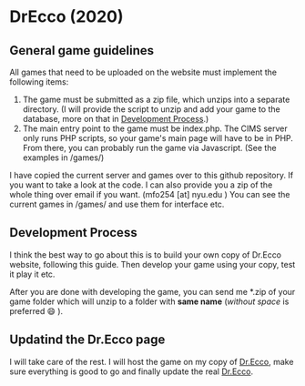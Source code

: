 # DrEcco (2020)
## General game guidelines
All games that need to be uploaded on the website must implement the following
items:

1. The game must be submitted as a zip file, which unzips into a separate directory. (I will provide the script to unzip and add your game to the database, more on that in [Development Process](https://github.com/mustafafu/DrEcco/blob/main/README.md#development-process).)
2. The main entry point to the game must be index.php. The CIMS server only runs PHP scripts, so your game's main page will have to be in PHP. From there, you can probably run the game via Javascript. (See the examples in /games/)

I have copied the current server and games over to this github repository. If you want to take a look at the code. I can also provide you a zip of the whole thing over email if you want. (mfo254 [at] nyu.edu )
You can see the current games in /games/ and use them for interface etc.

## Development Process
I think the best way to go about this is to build your own copy of Dr.Ecco website, following this guide. Then develop your game using your copy, test it play it etc.

After you are done with developing the game, you can send me \*.zip of your game folder which will unzip to a folder with **same name** (*without space* is preferred :smile: ).


## Updatind the Dr.Ecco page
I will take care of the rest. I will host the game on my copy of [Dr.Ecco](https://cims.nyu.edu/~mfo254/hps/), make sure everything is good to go and finally update the real [Dr.Ecco](https://cims.nyu.edu/drecco2016/).
